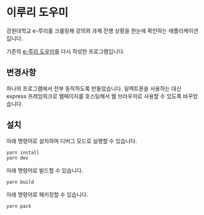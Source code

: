 # 이루리 도우미

강원대학교 e-루리를 크롤링해 강의와 과제 진행 상황을 한눈에 확인하는 애플리케이션입니다.

기존의 [e-루리 도우미](https://github.com/cstria0106/eruri-helper)를 다시 작성한 프로그램입니다.

## 변경사항
하나의 프로그램에서 전부 동작하도록 만들었습니다. 일렉트론을 사용하는 대신 express 프레임워크로 웹페이지를 호스팅해서 웹 브라우저로 사용할 수 있도록 바꾸었습니다.

## 설치
아래 명령어로 설치하여 디버그 모드로 실행할 수 있습니다.
```sh
yarn install
yarn dev
```
아래 명령어로 빌드할 수 있습니다.
```sh
yarn build
```
아래 명령어로 패키징할 수 있습니다.
```sh
yarn pack
```